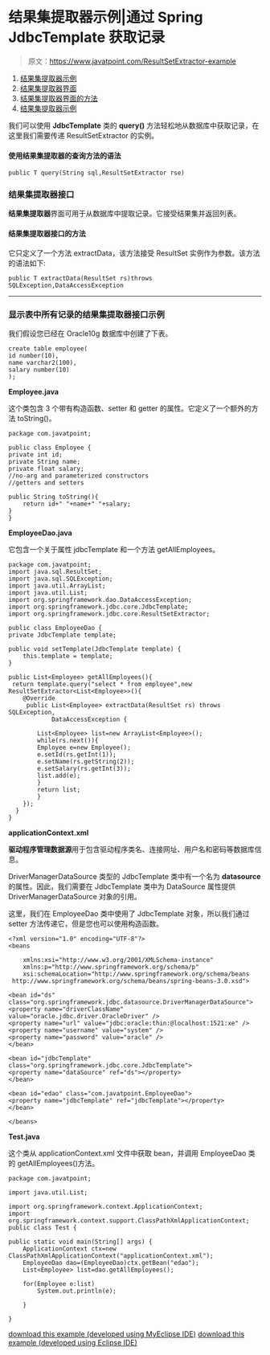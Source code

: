 # 结果集提取器示例|通过 Spring JdbcTemplate 获取记录

> 原文：<https://www.javatpoint.com/ResultSetExtractor-example>

1.  [结果集提取器示例](#)
2.  [结果集提取器界面](#)
3.  [结果集提取器界面的方法](#)
4.  [结果集提取器示例](#)

我们可以使用 **JdbcTemplate** 类的 **query()** 方法轻松地从数据库中获取记录，在这里我们需要传递 ResultSetExtractor 的实例。

#### 使用结果集提取器的查询方法的语法

```
public T query(String sql,ResultSetExtractor rse) 
```

### 结果集提取器接口

**结果集提取器**界面可用于从数据库中提取记录。它接受结果集并返回列表。

#### 结果集提取器接口的方法

它只定义了一个方法 extractData，该方法接受 ResultSet 实例作为参数。该方法的语法如下:

```
public T extractData(ResultSet rs)throws SQLException,DataAccessException

```

* * *

### 显示表中所有记录的结果集提取器接口示例

我们假设您已经在 Oracle10g 数据库中创建了下表。

```
create table employee(
id number(10),
name varchar2(100),
salary number(10)
);

```

**Employee.java**

这个类包含 3 个带有构造函数、setter 和 getter 的属性。它定义了一个额外的方法 toString()。

```
package com.javatpoint;

public class Employee {
private int id;
private String name;
private float salary;
//no-arg and parameterized constructors
//getters and setters

public String toString(){
	return id+" "+name+" "+salary;
}
}

```

**EmployeeDao.java**

它包含一个关于属性 jdbcTemplate 和一个方法 getAllEmployees。

```
package com.javatpoint;
import java.sql.ResultSet;
import java.sql.SQLException;
import java.util.ArrayList;
import java.util.List;
import org.springframework.dao.DataAccessException;
import org.springframework.jdbc.core.JdbcTemplate;
import org.springframework.jdbc.core.ResultSetExtractor;

public class EmployeeDao {
private JdbcTemplate template;

public void setTemplate(JdbcTemplate template) {
	this.template = template;
}

public List<Employee> getAllEmployees(){
 return template.query("select * from employee",new ResultSetExtractor<List<Employee>>(){
	@Override
	 public List<Employee> extractData(ResultSet rs) throws SQLException,
			DataAccessException {

		List<Employee> list=new ArrayList<Employee>();
		while(rs.next()){
		Employee e=new Employee();
		e.setId(rs.getInt(1));
		e.setName(rs.getString(2));
		e.setSalary(rs.getInt(3));
		list.add(e);
		}
		return list;
		}
	});
  }
}

```

**applicationContext.xml**

**驱动程序管理数据源**用于包含驱动程序类名、连接网址、用户名和密码等数据库信息。

DriverManagerDataSource 类型的 JdbcTemplate 类中有一个名为 **datasource** 的属性。因此，我们需要在 JdbcTemplate 类中为 DataSource 属性提供 DriverManagerDataSource 对象的引用。

这里，我们在 EmployeeDao 类中使用了 JdbcTemplate 对象，所以我们通过 setter 方法传递它，但是您也可以使用构造函数。

```
<?xml version="1.0" encoding="UTF-8"?>
<beans

	xmlns:xsi="http://www.w3.org/2001/XMLSchema-instance"
	xmlns:p="http://www.springframework.org/schema/p"
	xsi:schemaLocation="http://www.springframework.org/schema/beans
 http://www.springframework.org/schema/beans/spring-beans-3.0.xsd">

<bean id="ds" class="org.springframework.jdbc.datasource.DriverManagerDataSource">
<property name="driverClassName" value="oracle.jdbc.driver.OracleDriver" />
<property name="url" value="jdbc:oracle:thin:@localhost:1521:xe" />
<property name="username" value="system" />
<property name="password" value="oracle" />
</bean>

<bean id="jdbcTemplate" class="org.springframework.jdbc.core.JdbcTemplate">
<property name="dataSource" ref="ds"></property>
</bean>

<bean id="edao" class="com.javatpoint.EmployeeDao">
<property name="jdbcTemplate" ref="jdbcTemplate"></property>
</bean>

</beans>

```

**Test.java**

这个类从 applicationContext.xml 文件中获取 bean，并调用 EmployeeDao 类的 getAllEmployees()方法。

```
package com.javatpoint;

import java.util.List;

import org.springframework.context.ApplicationContext;
import org.springframework.context.support.ClassPathXmlApplicationContext;
public class Test {

public static void main(String[] args) {
	ApplicationContext ctx=new ClassPathXmlApplicationContext("applicationContext.xml");
	EmployeeDao dao=(EmployeeDao)ctx.getBean("edao");
	List<Employee> list=dao.getAllEmployees();

	for(Employee e:list)
		System.out.println(e);

	}

}

```

[download this example (developed using MyEclipse IDE)](https://static.javatpoint.com/src/sp/jdbc3.zip)
[download this example (developed using Eclipse IDE)](https://static.javatpoint.com/src/sp/eclipse/jdbc3.zip)